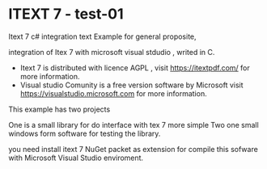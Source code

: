 # ITEXT 7 - test-01
 Itext 7  c# integration text
 Example for general proposite, 
 
 integration of Itex 7 with microsoft visual stdudio , writed in C.
 
 - Itext 7 is distributed with licence AGPL , visit https://itextpdf.com/ for more information.
 - Visual studio Comunity is a free version software by Microsoft  visit https://visualstudio.microsoft.com for more information.
 
 This example has two projects 
 
One is a small library for do interface with tex 7 more simple
Two one small windows form software for testing the library.

you need install itext 7 NuGet packet as  extension for compile this sofware with Microsoft Visual Studio enviroment.
 
 

